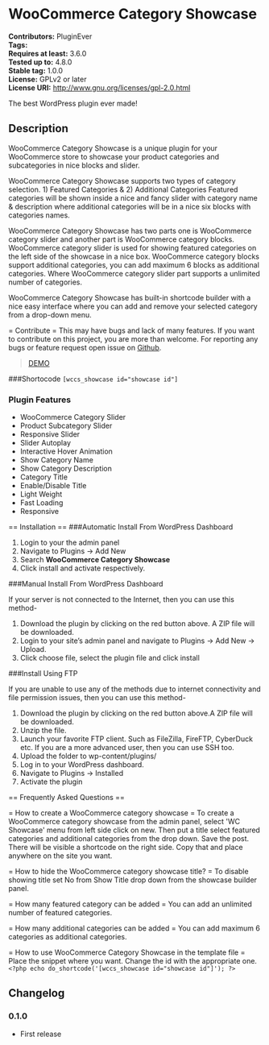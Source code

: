 # WooCommerce Category Showcase #
**Contributors:**      PluginEver  
**Tags:**  
**Requires at least:** 3.6.0  
**Tested up to:**      4.8.0  
**Stable tag:**        1.0.0  
**License:**           GPLv2 or later  
**License URI:**       http://www.gnu.org/licenses/gpl-2.0.html  

The best WordPress plugin ever made!

## Description ##
WooCommerce Category Showcase is a unique plugin for your WooCommerce store to showcase your product categories and subcategories in nice blocks and slider.

WooCommerce Category Showcase supports two types of category selection. 1) Featured Categories & 2) Additional Categories
Featured categories will be shown inside a nice and fancy slider with category name & description where additional categories will be in a nice six blocks with
categories names.

WooCommerce Category Showcase has two parts one is WooCommerce category slider and another part is WooCommerce category blocks. WooCommerce category slider is used for
showing featured categories on the left side of the showcase in a nice box. WooCommerce category blocks support additional categories, you can add maximum 6 blocks as
additional categories. Where WooCommerce category slider part supports a unlimited number of categories.

WooCommerce Category Showcase has built-in shortcode builder with a nice easy interface where you can add and remove your selected category from a drop-down menu.

= Contribute =
This may have bugs and lack of many features. If you want to contribute on this project, you are more than welcome. For reporting any bugs or feature request open issue on [Github](https://github.com/pluginever/wc-category-showcase).

>[DEMO](http://www.demo.pluginever.com/woocommerce-category-showcase-demo/)

###Shortocode
`[wccs_showcase id="showcase id"]`

### Plugin Features
* WooCommerce Category Slider
* Product Subcategory Slider
* Responsive Slider
* Slider Autoplay
* Interactive Hover Animation
* Show Category Name
* Show Category Description
* Category Title
* Enable/Disable Title
* Light Weight
* Fast Loading
* Responsive

== Installation ==
###Automatic Install From WordPress Dashboard

1. Login to your the admin panel
2. Navigate to Plugins -> Add New
3. Search **WooCommerce Category Showcase**
4. Click install and activate respectively.

###Manual Install From WordPress Dashboard

If your server is not connected to the Internet, then you can use this method-

1. Download the plugin by clicking on the red button above. A ZIP file will be downloaded.
2. Login to your site’s admin panel and navigate to Plugins -> Add New -> Upload.
3. Click choose file, select the plugin file and click install

###Install Using FTP

If you are unable to use any of the methods due to internet connectivity and file permission issues, then you can use this method-

1. Download the plugin by clicking on the red button above.A ZIP file will be downloaded.
2. Unzip the file.
3. Launch your favorite FTP client. Such as FileZilla, FireFTP, CyberDuck etc. If you are a more advanced user, then you can use SSH too.
4. Upload the folder to wp-content/plugins/
5. Log in to your WordPress dashboard.
6. Navigate to Plugins -> Installed
7. Activate the plugin

== Frequently Asked Questions ==

= How to create a WooCommerce category showcase =
To create a WooCommerce category showcase from the admin panel, select 'WC Showcase' menu from left side click on new. Then put a title select featured categories and additional categories from the drop down. Save the post.
There will be visible a shortcode on the right side. Copy that and place anywhere on the site you want.

= How to hide the WooCommerce category showcase title? =
To disable showing title set No from Show Title drop down from the showcase builder panel.

= How many featured category can be added =
You can add an unlimited number of featured categories.

= How many additional categories can be added =
You can add maximum 6 categories as additional categories.

= How to use WooCommerce Category Showcase in the template file =
Place the snippet where you want. Change the id with the appropriate one.
`<?php echo do_shortcode('[wccs_showcase id="showcase id"]'); ?>`
## Changelog ##

### 0.1.0 ###
* First release
